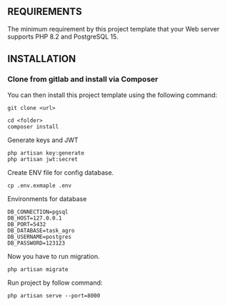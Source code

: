 REQUIREMENTS
------------

The minimum requirement by this project template that your Web server supports PHP 8.2 and PostgreSQL 15.

INSTALLATION
------------

### Clone from gitlab and install via Composer

You can then install this project template using the following command:
~~~
git clone <url>
~~~

~~~
cd <folder>
composer install
~~~
Generate keys and JWT

~~~
php artisan key:generate
php artisan jwt:secret
~~~

Create ENV file for config database.
~~~
cp .env.exmaple .env
~~~
Environments for database

````
DB_CONNECTION=pgsql
DB_HOST=127.0.0.1
DB_PORT=5432
DB_DATABASE=task_agro
DB_USERNAME=postgres
DB_PASSWORD=123123
````

Now you have to run migration.

~~~
php artisan migrate
~~~

Run project by follow command:
~~~
php artisan serve --port=8000
